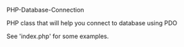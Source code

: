 PHP-Database-Connection

PHP class that will help you connect to database using PDO

See 'index.php' for some examples.

